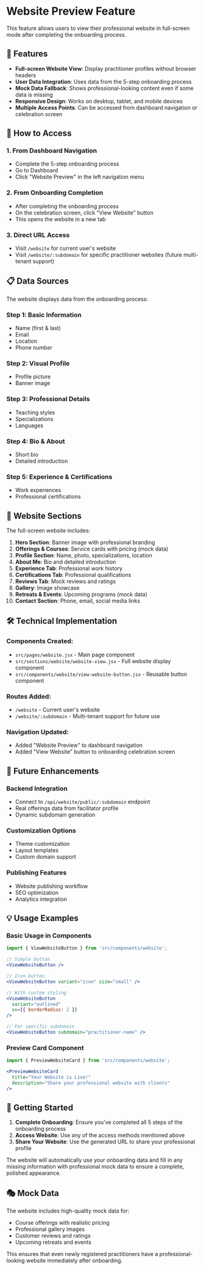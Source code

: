 # Website Preview Feature

This feature allows users to view their professional website in full-screen mode after completing the onboarding process.

## 🌟 Features

- **Full-screen Website View**: Display practitioner profiles without browser headers
- **User Data Integration**: Uses data from the 5-step onboarding process
- **Mock Data Fallback**: Shows professional-looking content even if some data is missing
- **Responsive Design**: Works on desktop, tablet, and mobile devices
- **Multiple Access Points**: Can be accessed from dashboard navigation or celebration screen

## 🎯 How to Access

### 1. From Dashboard Navigation
- Complete the 5-step onboarding process
- Go to Dashboard
- Click "Website Preview" in the left navigation menu

### 2. From Onboarding Completion
- After completing the onboarding process
- On the celebration screen, click "View Website" button
- This opens the website in a new tab

### 3. Direct URL Access
- Visit `/website` for current user's website
- Visit `/website/:subdomain` for specific practitioner websites (future multi-tenant support)

## 📋 Data Sources

The website displays data from the onboarding process:

### Step 1: Basic Information
- Name (first & last)
- Email
- Location
- Phone number

### Step 2: Visual Profile
- Profile picture
- Banner image

### Step 3: Professional Details
- Teaching styles
- Specializations  
- Languages

### Step 4: Bio & About
- Short bio
- Detailed introduction

### Step 5: Experience & Certifications
- Work experiences
- Professional certifications

## 🎨 Website Sections

The full-screen website includes:

1. **Hero Section**: Banner image with professional branding
2. **Offerings & Courses**: Service cards with pricing (mock data)
3. **Profile Section**: Name, photo, specializations, location
4. **About Me**: Bio and detailed introduction
5. **Experience Tab**: Professional work history
6. **Certifications Tab**: Professional qualifications
7. **Reviews Tab**: Mock reviews and ratings
8. **Gallery**: Image showcase
9. **Retreats & Events**: Upcoming programs (mock data)
10. **Contact Section**: Phone, email, social media links

## 🛠️ Technical Implementation

### Components Created:
- `src/pages/website.jsx` - Main page component
- `src/sections/website/website-view.jsx` - Full website display component
- `src/components/website/view-website-button.jsx` - Reusable button component

### Routes Added:
- `/website` - Current user's website
- `/website/:subdomain` - Multi-tenant support for future use

### Navigation Updated:
- Added "Website Preview" to dashboard navigation
- Added "View Website" button to onboarding celebration screen

## 🔮 Future Enhancements

### Backend Integration
- Connect to `/api/website/public/:subdomain` endpoint
- Real offerings data from facilitator profile
- Dynamic subdomain generation

### Customization Options
- Theme customization
- Layout templates
- Custom domain support

### Publishing Features
- Website publishing workflow
- SEO optimization
- Analytics integration

## 💡 Usage Examples

### Basic Usage in Components
```jsx
import { ViewWebsiteButton } from 'src/components/website';

// Simple button
<ViewWebsiteButton />

// Icon button
<ViewWebsiteButton variant="icon" size="small" />

// With custom styling
<ViewWebsiteButton 
  variant="outlined" 
  sx={{ borderRadius: 2 }} 
/>

// For specific subdomain
<ViewWebsiteButton subdomain="practitioner-name" />
```

### Preview Card Component
```jsx
import { PreviewWebsiteCard } from 'src/components/website';

<PreviewWebsiteCard 
  title="Your Website is Live!"
  description="Share your professional website with clients"
/>
```

## 🚀 Getting Started

1. **Complete Onboarding**: Ensure you've completed all 5 steps of the onboarding process
2. **Access Website**: Use any of the access methods mentioned above
3. **Share Your Website**: Use the generated URL to share your professional profile

The website will automatically use your onboarding data and fill in any missing information with professional mock data to ensure a complete, polished appearance.

## 🎭 Mock Data

The website includes high-quality mock data for:
- Course offerings with realistic pricing
- Professional gallery images
- Customer reviews and ratings
- Upcoming retreats and events

This ensures that even newly registered practitioners have a professional-looking website immediately after onboarding.
